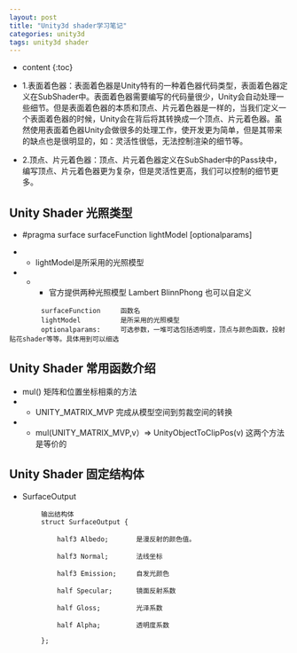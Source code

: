 ```yaml
---
layout: post
title: "Unity3d shader学习笔记"
categories: unity3d
tags: unity3d shader 
---
```


* content
{:toc}

-  1.表面着色器：表面着色器是Unity特有的一种着色器代码类型，表面着色器定义在SubShader中。表面着色器需要编写的代码量很少，Unity会自动处理一些细节。但是表面着色器的本质和顶点、片元着色器是一样的，当我们定义一个表面着色器的时候，Unity会在背后将其转换成一个顶点、片元着色器。虽然使用表面着色器Unity会做很多的处理工作，使开发更为简单，但是其带来的缺点也是很明显的，如：灵活性很低，无法控制渲染的细节等。

-  2.顶点、片元着色器：顶点、片元着色器定义在SubShader中的Pass块中，编写顶点、片元着色器更为复杂，但是灵活性更高，我们可以控制的细节更多。


## Unity Shader 光照类型
-  #pragma surface surfaceFunction lightModel [optionalparams]

- - lightModel是所采用的光照模型 
- - - 官方提供两种光照模型 Lambert BlinnPhong 也可以自定义

```
        surfaceFunction     函数名
        lightModel          是所采用的光照模型
        optionalparams:     可选参数，一堆可选包括透明度，顶点与颜色函数，投射贴花shader等等。具体用到可以细选
```


## Unity Shader 常用函数介绍

- mul()  矩阵和位置坐标相乘的方法
- - UNITY_MATRIX_MVP 完成从模型空间到剪裁空间的转换 
- - mul(UNITY_MATRIX_MVP,v）=> UnityObjectToClipPos(v) 这两个方法是等价的


## Unity Shader 固定结构体

- SurfaceOutput
```
        输出结构体
        struct SurfaceOutput {
        
            half3 Albedo;       是漫反射的颜色值。
            
            half3 Normal;       法线坐标
            
            half3 Emission;     自发光颜色
            
            half Specular;      镜面反射系数
            
            half Gloss;         光泽系数
            
            half Alpha;         透明度系数
        
        };


```

